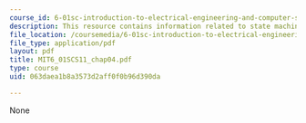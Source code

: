 ```yaml
---
course_id: 6-01sc-introduction-to-electrical-engineering-and-computer-science-i-spring-2011
description: This resource contains information related to state machines.
file_location: /coursemedia/6-01sc-introduction-to-electrical-engineering-and-computer-science-i-spring-2011/063daea1b8a3573d2aff0f0b96d390da_MIT6_01SCS11_chap04.pdf
file_type: application/pdf
layout: pdf
title: MIT6_01SCS11_chap04.pdf
type: course
uid: 063daea1b8a3573d2aff0f0b96d390da

---
```

None